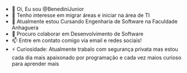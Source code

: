 - 👋 Oi, Eu sou  @BenediniJunior
- 👀 Tenho interesse em migrar áreas e iniciar na área de TI
- 🌱 Atualmente estou Cursando Engenharia de Software na Faculdade Anhaguera
- 💞️ Procuro colaborar em Desenvolvimento de Software 
- 📫 Entre em contato comigo via email e redes sociais!
- ⚡ Curiosidade: Atualmente trabalo com segurança privata mas estou cada dia mais apaixonado por programação e cada vez maios curioso para aprender mais

<!---
BenediniJunior/BenediniJunior is a ✨ special ✨ repository because its `README.md` (this file) appears on your GitHub profile.
You can click the Preview link to take a look at your changes.
--->
